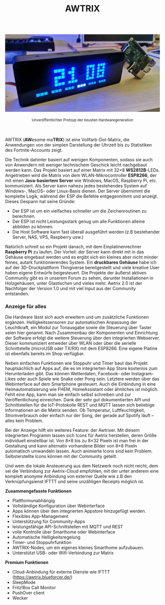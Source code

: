 <center><H1>AWTRIX</H1></center>
<br>
<br>

![image alt text](../assets/label.jpg)

<center><small>Unveröffentlichter Protoyp der neusten Hardwaregeneration</small></center>
<br>
<br>

AWTRIX (**AW**esome ma**TRIX**) ist eine Vollfarb-Dot-Matrix, die Anwendungen von der simplen Darstellung der Uhrzeit bis zu Statistiken des Fortnite-Accounts zeigt.

Die Technik dahinter basiert auf wenigen Komponenten, sodass sie auch von Anwendern mit weniger technischem Geschick leicht nachgebaut werden kann. Das Projekt basiert auf einer Matrix mit 32×8 **WS2812B**-LEDs. Angetrieben wird die Matrix von dem WLAN-Mikrocontroller **ESP8266**, der mit einen **Java-basiertem Server** wie Windows, MacOS, Raspberry Pi, etc. kommuniziert. Als Server kann nahezu jedes bestehendes System auf Windows-, MacOS- oder Linux-Basis dienen.
Der Server übernimmt die komplette Logik, während der ESP die Befehle entgegennimmt und anzeigt.  
Dieses Gespann hat seine Gründe:

- Der ESP ist um ein vielfaches schneller um die Zeichenroutinen zu berechnen.
- Der ESP ist nicht Leistungsstark genug um alle Funktionen alleine abbilden zu können.
- Die Host Software kann fast überall ausgeführt werden (z.B bestehender Server, NAS, VPS, Raspberry usw.)

Natürlich schreit so ein Projekt danach, mit dem Einplatinenrechner **Raspberry Pi** zu laufen. Der Vorteil: der Server kann direkt mit in das Gehäuse eingebaut werden und es ergibt sich ein kleines aber nicht minder feines, autark funktionierendes System. Ein **druckbares Gehäuse** habe ich auf der 3D-Druckplattform Thingiverse bereitgestellt und viele kreative User haben eigene Entwürfe beigesteuert. Die Projekte der äußerst aktiven Community gibt es in unserem Forum zu sehen, darunter Installationen in Holzgehäusen, unter Glastischen und vieles mehr. Awtrix 2.0 ist der Nachfolger der Version 1.0 und mit viel Input aus der Community entstanden.

### Anzeige für alles

Die Hardware lässt sich auch erweitern und um zusätzliche Funktionen ergänzen. Helligkeitssensoren zur automatischen Anpassung der Leuchtkraft, ein Modul zur Tonausgabe sowie die Steuerung über Taster seien hier genannt. Nach Zusammenbau der Komponenten und Einrichtung der Software erfolgt die weitere Steuerung über den integrierten Webserver. Dieser kommuniziert entweder über WLAN oder über die serielle Schnittstelle (microUSB oder TX/RX) mit dem ESP8266. Eine eigene Platine ist ebenfalls bereits im Shop verfügbar.

Neben einfachen Funktionen wie Stoppuhr und Timer baut das Projekt hauptsächlich auf Apps auf, die es im integrierten App Store kostenlos zum Herunterladen gibt. Das können Wetterdaten, Facebook- oder Instagram-Likes oder auch Spiele wie Snake oder Pong sein. Letztere werden über das Webinterface auf dem Smartphone gesteuert. Auch die Einbindung in eine Heimautomatisierung wie FHEM, HomeAssistant oder ähnliches ist möglich. Fehlt eine App, kann man sie einfach selbst schreiben und zur Veröffentlichung einreichen. Dank der sehr gut dokumentierten API und Schnittstellen für die IoT-Protokolle REST und MQTT lassen sich beliebige Informationen an die Matrix senden. Ob Temperatur, Luftfeuchtigkeit, Stromverbrauch oder einfach nur der Song, der gerade auf Spotify läuft – alles kein Problem.

Bei der Anzeige hilft ein weiteres Feature: der Awtrixer. Mit diesem integrierten Programm lassen sich Icons für Awtrix herstellen, deren Größe individuell einstellbar ist. Von 8×8 bis zu 8×32 Pixeln ist man frei in der Gestaltung und kann alternativ vorhandene Bilder von 8×8 Pixeln automatisch umwandeln lassen. Auch animierte Icons sind kein Problem. Selbsterstellte Icons können mit der Community geteilt.

Und wem die lokale Ansteuerung aus dem Netzwerk noch nicht reicht, dem sei die Verbindung zur Awtrix-Cloud empfohlen, mit der unter anderem eine komplett anonyme Anbindung von externer Quelle wie z.B den Verknüpfungsienst IFTTT und seine unzähligen Receipts möglich ist.

**Zusammengefasste Funktionen**

- Plattformunabhängig
- Vollständige Konfiguration über Webinterface
- Apps können über den integrierten Appstore hinzugefügt werden.
- Flexibles App-Management
- Unterstützung für Community-Apps
- leistungsfähige API-Schnittstellen mit MQTT und REST
- volle Kontrolle über Smarthome oder Webinterface
- Automatische Helligkeitsregelung
- Timer- und Stoppuhrfunktion
- AWTRIX-Nodes, um ein eigenes kleines Smarthome aufzubauen.
- Unterstützt USB- oder Wifi-Verbindung zur Matrix

**Premium Funktionen**

- Cloud-Anbindung für externe Dienste wie IFTTT (https://awtrix.blueforcer.de/)
- SleepMode
- Fritz!Box Call Monitor
- PushOver client
- Wecker
